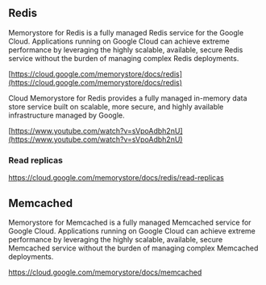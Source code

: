 ## Redis

Memorystore for Redis is a fully managed Redis service for the Google Cloud. Applications running on Google Cloud can achieve extreme performance by leveraging the highly scalable, available, secure Redis service without the burden of managing complex Redis deployments.

[https://cloud.google.com/memorystore/docs/redis](https://cloud.google.com/memorystore/docs/redis)

Cloud Memorystore for Redis provides a fully managed in-memory data store service built on scalable, more secure, and highly available infrastructure managed by Google.

[https://www.youtube.com/watch?v=sVpoAdbh2nU](https://www.youtube.com/watch?v=sVpoAdbh2nU)


### Read replicas

https://cloud.google.com/memorystore/docs/redis/read-replicas

## Memcached

Memorystore for Memcached is a fully managed Memcached service for Google Cloud. Applications running on Google Cloud can achieve extreme performance by leveraging the highly scalable, available, secure Memcached service without the burden of managing complex Memcached deployments.

https://cloud.google.com/memorystore/docs/memcached


